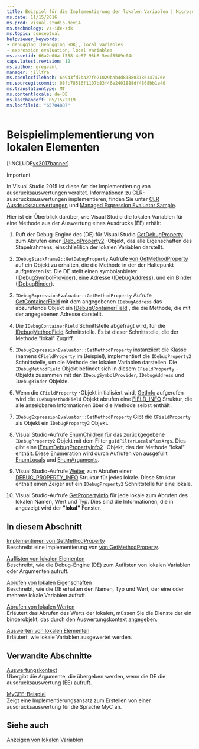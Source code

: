 ```yaml
---
title: Beispiel für die Implementierung der lokalen Variablen | Microsoft-Dokumentation
ms.date: 11/15/2016
ms.prod: visual-studio-dev14
ms.technology: vs-ide-sdk
ms.topic: conceptual
helpviewer_keywords:
- debugging [Debugging SDK], local variables
- expression evaluation, local variables
ms.assetid: 66a2e00a-f558-4e87-96b8-5ecf5509e04c
caps.latest.revision: 12
ms.author: gregvanl
manager: jillfra
ms.openlocfilehash: 6e943fd7ba27fe21029bab4d818803186147476e
ms.sourcegitcommit: 08fc78516f1107b83f46e2401888df4868bb1e40
ms.translationtype: MT
ms.contentlocale: de-DE
ms.lasthandoff: 05/15/2019
ms.locfileid: "65704887"
---
```

# <a name="sample-implementation-of-locals"></a>Beispielimplementierung von lokalen Elementen
[!INCLUDE[vs2017banner](../../includes/vs2017banner.md)]

> [!IMPORTANT]
> In Visual Studio 2015 ist diese Art der Implementierung von ausdrucksauswertungen veraltet. Informationen zu CLR-ausdrucksauswertungen implementieren, finden Sie unter [CLR Ausdrucksauswertungen](https://github.com/Microsoft/ConcordExtensibilitySamples/wiki/CLR-Expression-Evaluators) und [Managed Expression Evaluator Sample](https://github.com/Microsoft/ConcordExtensibilitySamples/wiki/Managed-Expression-Evaluator-Sample).  
  
 Hier ist ein Überblick darüber, wie Visual Studio die lokalen Variablen für eine Methode aus der Auswertung eines Ausdrucks (EE) erhält:  
  
1. Ruft der Debug-Engine des (DE) für Visual Studio [GetDebugProperty](../../extensibility/debugger/reference/idebugstackframe2-getdebugproperty.md) zum Abrufen einer [IDebugProperty2](../../extensibility/debugger/reference/idebugproperty2.md) -Objekt, das alle Eigenschaften des Stapelrahmens, einschließlich der lokalen Variablen darstellt.  
  
2. `IDebugStackFrame2::GetDebugProperty` Aufrufe [von GetMethodProperty](../../extensibility/debugger/reference/idebugexpressionevaluator-getmethodproperty.md) auf ein Objekt zu erhalten, die die Methode in der der Haltepunkt aufgetreten ist. Die DE stellt einen symbolanbieter ([IDebugSymbolProvider](../../extensibility/debugger/reference/idebugsymbolprovider.md)), eine Adresse ([IDebugAddress](../../extensibility/debugger/reference/idebugaddress.md)), und ein Binder ([IDebugBinder](../../extensibility/debugger/reference/idebugbinder.md)).  
  
3. `IDebugExpressionEvaluator::GetMethodProperty` Aufrufe [GetContainerField](../../extensibility/debugger/reference/idebugsymbolprovider-getcontainerfield.md) mit dem angegebenen `IDebugAddress` das abzurufende Objekt ein [IDebugContainerField](../../extensibility/debugger/reference/idebugcontainerfield.md) , die die Methode, die mit der angegebenen Adresse darstellt.  
  
4. Die `IDebugContainerField` Schnittstelle abgefragt wird, für die [IDebugMethodField](../../extensibility/debugger/reference/idebugmethodfield.md) Schnittstelle. Es ist dieser Schnittstelle, die der Methode "lokal" Zugriff.  
  
5. `IDebugExpressionEvaluator::GetMethodProperty` instanziiert die Klasse (namens `CFieldProperty` im Beispiel), implementiert die `IDebugProperty2` Schnittstelle, um die Methode der lokalen Variablen darstellen. Die `IDebugMethodField` Objekt befindet sich in diesem `CFieldProperty` -Objekts zusammen mit den `IDebugSymbolProvider`, `IDebugAddress` und `IDebugBinder` Objekte.  
  
6. Wenn die `CFieldProperty` -Objekt initialisiert wird, [GetInfo](../../extensibility/debugger/reference/idebugfield-getinfo.md) aufgerufen wird die `IDebugMethodField` Objekt abrufen eine [FIELD_INFO](../../extensibility/debugger/reference/field-info.md) Struktur, die alle anzeigbaren Informationen über die Methode selbst enthält .  
  
7. `IDebugExpressionEvaluator::GetMethodProperty` Gibt die `CFieldProperty` als Objekt ein `IDebugProperty2` Objekt.  
  
8. Visual Studio-Aufrufe [EnumChildren](../../extensibility/debugger/reference/idebugproperty2-enumchildren.md) für das zurückgegebene `IDebugProperty2` Objekt mit dem Filter `guidFilterLocalsPlusArgs`. Dies gibt eine [IEnumDebugPropertyInfo2](../../extensibility/debugger/reference/ienumdebugpropertyinfo2.md) -Objekt, das der Methode "lokal" enthält. Diese Enumeration wird durch Aufrufen von ausgefüllt [EnumLocals](../../extensibility/debugger/reference/idebugmethodfield-enumlocals.md) und [EnumArguments](../../extensibility/debugger/reference/idebugmethodfield-enumarguments.md).  
  
9. Visual Studio-Aufrufe [Weiter](../../extensibility/debugger/reference/ienumdebugpropertyinfo2-next.md) zum Abrufen einer [DEBUG_PROPERTY_INFO](../../extensibility/debugger/reference/debug-property-info.md) Struktur für jedes lokale. Diese Struktur enthält einen Zeiger auf ein `IDebugProperty2` Schnittstelle für eine lokale.  
  
10. Visual Studio-Aufrufe [GetPropertyInfo](../../extensibility/debugger/reference/idebugproperty2-getpropertyinfo.md) für jede lokale zum Abrufen des lokalen Namen, Wert und Typ. Dies sind die Informationen, die in angezeigt wird der **"lokal"** Fenster.  
  
## <a name="in-this-section"></a>In diesem Abschnitt  
 [Implementieren von GetMethodProperty](../../extensibility/debugger/implementing-getmethodproperty.md)  
 Beschreibt eine Implementierung von [von GetMethodProperty](../../extensibility/debugger/reference/idebugexpressionevaluator-getmethodproperty.md).  
  
 [Auflisten von lokalen Elementen](../../extensibility/debugger/enumerating-locals.md)  
 Beschreibt, wie die Debug-Engine (DE) zum Auflisten von lokalen Variablen oder Argumenten aufruft.  
  
 [Abrufen von lokalen Eigenschaften](../../extensibility/debugger/getting-local-properties.md)  
 Beschreibt, wie die DE erhalten den Namen, Typ und Wert, der eine oder mehrere lokale Variablen aufruft.  
  
 [Abrufen von lokalen Werten](../../extensibility/debugger/getting-local-values.md)  
 Erläutert das Abrufen des Werts der lokalen, müssen Sie die Dienste der ein binderobjekt, das durch den Auswertungskontext angegeben.  
  
 [Auswerten von lokalen Elementen](../../extensibility/debugger/evaluating-locals.md)  
 Erläutert, wie lokale Variablen ausgewertet werden.  
  
## <a name="related-sections"></a>Verwandte Abschnitte  
 [Auswertungskontext](../../extensibility/debugger/evaluation-context.md)  
 Übergibt die Argumente, die übergeben werden, wenn die DE die ausdrucksauswertung (EE) aufruft.  
  
 [MyCEE-Beispiel](https://msdn.microsoft.com/624a018b-9179-402f-9d48-3aec87b48f4f)  
 Zeigt eine Implementierungsansatz zum Erstellen von einer ausdrucksauswertung für die Sprache MyC an.  
  
## <a name="see-also"></a>Siehe auch  
 [Anzeigen von lokalen Variablen](../../extensibility/debugger/displaying-locals.md)
